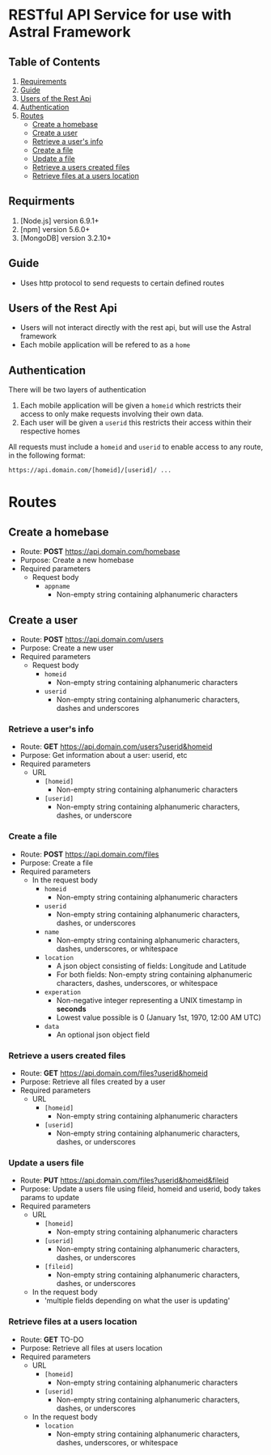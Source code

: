 # RESTful API Service for use with Astral Framework 

<a name="table-of-contents"></a>
## Table of Contents
1. [Requirements](#requirments)
2. [Guide](#guide)
3. [Users of the Rest Api](#api-users)
4. [Authentication](#auth)
5. [Routes](#routes)
   * [Create a homebase](#post-homebase)
   * [Create a user](#post-user)
   * [Retrieve a user's info](#get-user)
   * [Create a file](#post-file)
   * [Update a file](#update-file)
   * [Retrieve a users created files](#get-created-files)
   * [Retrieve files at a users location](#get-nearby-files)

<a name="requirments"></a>
## Requirments 
1. [Node.js] version 6.9.1+
2. [npm] version 5.6.0+
3. [MongoDB] version 3.2.10+

<a name="guide"></a>
 ## Guide
 * Uses http protocol to send requests to certain defined routes 

<a name="api-users"></a>
 ## Users of the Rest Api
 * Users will not interact directly with the rest api, but will use the Astral framework
 * Each mobile application will be refered to as a ```home```
 
<a name="auth"></a>
 ## Authentication
 There will be two layers of authentication
 1. Each mobile application will be given a ```homeid``` which restricts their access to only make requests involving their own data.
 2. Each user will be given a ```userid``` this restricts their access within their respective homes 
 
 All requests must include a ```homeid``` and ```userid``` to enable access to any route, in the following format:
 ```
 https://api.domain.com/[homeid]/[userid]/ ...
 ```
<a name="routes"></a>
 # Routes 
 
  <a name="post-homebase"></a>
 ## Create a homebase
 * Route: __POST__ https://api.domain.com/homebase
 * Purpose: Create a new homebase
 * Required parameters
   * Request body
     * `appname`
       * Non-empty string containing alphanumeric characters
 
 <a name="post-user"></a>
 ## Create a user
 * Route: __POST__ https://api.domain.com/users
 * Purpose: Create a new user
 * Required parameters
   * Request body
     * `homeid`
       * Non-empty string containing alphanumeric characters
     * `userid`
       * Non-empty string containing alphanumeric characters, dashes and underscores
 
<a name="get-user"></a>
### Retrieve a user's info
* Route: __GET__ https://api.domain.com/users?userid&homeid
* Purpose: Get information about a user: userid,  etc
* Required parameters
  * URL
    * `[homeid]`
      * Non-empty string containing alphanumeric characters
    * `[userid]`
      * Non-empty string containing alphanumeric characters, dashes, or underscore

<a name="post-file"></a>
### Create a file
* Route: __POST__ https://api.domain.com/files
* Purpose: Create a file 
* Required parameters
  * In the request body
    * `homeid`
      * Non-empty string containing alphanumeric characters
    * `userid`
      * Non-empty string containing alphanumeric characters, dashes, or underscores
    * `name`
      * Non-empty string containing alphanumeric characters, dashes, underscores, or whitespace    
    * `location`
      * A json object consisting of fields: Longitude and Latitude
      * For both fields: Non-empty string containing alphanumeric characters, dashes, underscores, or whitespace
    * `experation`
      * Non-negative integer representing a UNIX timestamp in __seconds__
      * Lowest value possible is 0 (January 1st, 1970, 12:00 AM UTC) 
    * `data`
      * An optional json object field
 
<a name="get-created-files"></a>
### Retrieve a users created files
* Route: __GET__ https://api.domain.com/files?userid&homeid
* Purpose: Retrieve all files created by a user 
* Required parameters
  * URL
    * `[homeid]`
      * Non-empty string containing alphanumeric characters
    * `[userid]`
      * Non-empty string containing alphanumeric characters, dashes, or underscores

<a name="update-file"></a>
### Update a users file
* Route: __PUT__ https://api.domain.com/files?userid&homeid&fileid
* Purpose: Update a users file using fileid, homeid and userid, body takes params to update
* Required parameters
  * URL
    * `[homeid]`
      * Non-empty string containing alphanumeric characters
    * `[userid]`
      * Non-empty string containing alphanumeric characters, dashes, or underscores
    * `[fileid]`
      * Non-empty string containing alphanumeric characters, dashes, or underscores 
  * In the request body
      * 'multiple fields depending on what the user is updating'

<a name="get-nearby-files"></a>
### Retrieve files at a users location
* Route: __GET__ TO-DO
* Purpose: Retrieve all files at users location
* Required parameters
  * URL
    * `[homeid]`
      * Non-empty string containing alphanumeric characters
    * `[userid]`
      * Non-empty string containing alphanumeric characters, dashes, or underscores   
  * In the request body
    * `location`
      * Non-empty string containing alphanumeric characters, dashes, underscores, or whitespace
 
 
